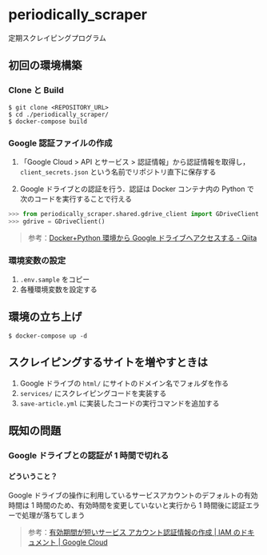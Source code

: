 # periodically_scraper

定期スクレイピングプログラム

## 初回の環境構築

### Clone と Build

```
$ git clone <REPOSITORY_URL>
$ cd ./periodically_scraper/
$ docker-compose build
```

### Google 認証ファイルの作成

1. 「Google Cloud > API とサービス > 認証情報」から認証情報を取得し， `client_secrets.json` という名前でリポジトリ直下に保存する

2. Google ドライブとの認証を行う．認証は Docker コンテナ内の Python で次のコードを実行することで行える

```python
>>> from periodically_scraper.shared.gdrive_client import GDriveClient
>>> gdrive = GDriveClient()
```

> 参考：[Docker+Python 環境から Google ドライブへアクセスする - Qiita](https://qiita.com/yamamoto-yuta/items/870d198a66476c1dea4a)

### 環境変数の設定

1. `.env.sample` をコピー
2. 各種環境変数を設定する

## 環境の立ち上げ

```
$ docker-compose up -d
```

## スクレイピングするサイトを増やすときは

1. Google ドライブの `html/` にサイトのドメイン名でフォルダを作る
2. `services/` にスクレイピングコードを実装する
3. `save-article.yml` に実装したコードの実行コマンドを追加する

## 既知の問題

### Google ドライブとの認証が 1 時間で切れる

#### どういうこと？

Google ドライブの操作に利用しているサービスアカウントのデフォルトの有効時間は 1 時間のため、有効時間を変更していないと実行から 1 時間後に認証エラーで処理が落ちてしまう

> 参考：[有効期間が短いサービス アカウント認証情報の作成 | IAM のドキュメント | Google Cloud](https://cloud.google.com/iam/docs/creating-short-lived-service-account-credentials?hl=ja#sa-credentials-oauth)
